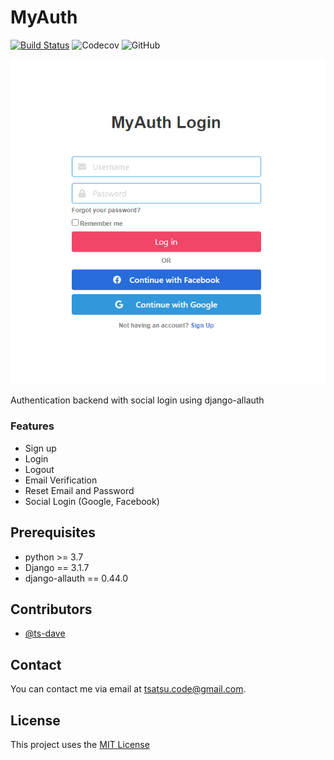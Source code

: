# MyAuth
[![Build Status](https://travis-ci.org/ts-dave/myauth.svg?branch=main)](https://travis-ci.org/ts-dave/myauth) ![Codecov](https://img.shields.io/codecov/c/github/ts-dave/myauth) ![GitHub](https://img.shields.io/github/license/ts-dave/myauth)

<img src="screenshot.png">

Authentication backend with social login using django-allauth
### Features
* Sign up
* Login
* Logout
* Email Verification
* Reset Email and Password
* Social Login (Google, Facebook)

## Prerequisites
* python >= 3.7
* Django == 3.1.7
* django-allauth == 0.44.0
## Contributors
* [@ts-dave](https://github.com/ts-dave)

## Contact
You can contact me via email at [tsatsu.code@gmail.com](tsatsu.code@gmail.com).

## License
This project uses the [MIT License](https://opensource.org/licenses/MIT)
